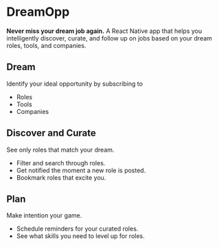 # DreamOpp

**Never miss your dream job again.** A React Native app that helps you intelligently discover, curate, and follow up on jobs based on your dream roles, tools, and companies.

## Dream

Identify your ideal opportunity by subscribing to
- Roles
- Tools
- Companies

## Discover and Curate

See only roles that match your dream.
- Filter and search through roles.
- Get notified the moment a new role is posted.
- Bookmark roles that excite you.

## Plan

Make intention your game.
- Schedule reminders for your curated roles.
- See what skills you need to level up for roles.